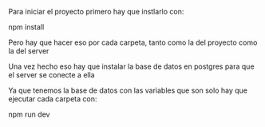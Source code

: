 Para iniciar el proyecto primero hay que instlarlo con:

npm install

Pero hay que hacer eso por cada carpeta, tanto como la del proyecto como la del server

Una vez hecho eso hay que instalar la base de datos en postgres para que el server se conecte a ella 

Ya que tenemos la base de datos con las variables que son solo hay que ejecutar cada carpeta con:

npm run dev

